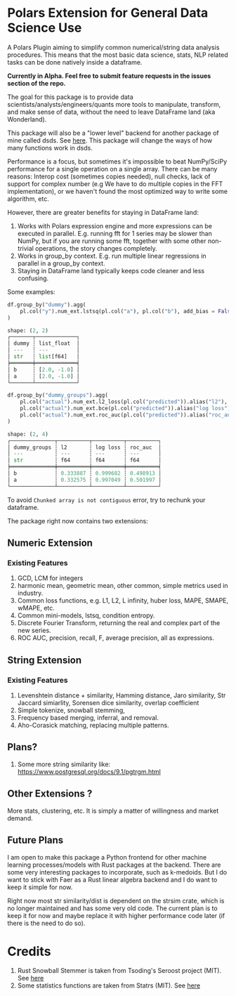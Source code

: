 # Polars Extension for General Data Science Use

A Polars Plugin aiming to simplify common numerical/string data analysis procedures. This means that the most basic data science, stats, NLP related tasks can be done natively inside a dataframe.

**Currently in Alpha. Feel free to submit feature requests in the issues section of the repo.**

The goal for this package is to provide data scientists/analysts/engineers/quants more tools to manipulate, transform, and make sense of data, without the need to leave DataFrame land (aka Wonderland).

This package will also be a "lower level" backend for another package of mine called dsds. See [here](https://github.com/abstractqqq/dsds). This package will change the ways of how many functions work in dsds.

Performance is a focus, but sometimes it's impossible to beat NumPy/SciPy performance for a single operation on a single array. There can be many reasons: Interop cost (sometimes copies needed), null checks, lack of support for complex number (e.g We have to do multiple copies in the FFT implementation), or we haven't found the most optimized way to write some algorithm, etc.

However, there are greater benefits for staying in DataFrame land:

1. Works with Polars expression engine and more expressions can be executed in parallel. E.g. running fft for 1 series may be slower than NumPy, but if you are running some fft, together with some other non-trivial operations, the story changes completely.
2. Works in group_by context. E.g. run multiple linear regressions in parallel in a group_by context.
3. Staying in DataFrame land typically keeps code cleaner and less confusing.

Some examples:

```Python 
df.group_by("dummy").agg(
    pl.col("y").num_ext.lstsq(pl.col("a"), pl.col("b"), add_bias = False).alias("list_float")
)

shape: (2, 2)
┌───────┬─────────────┐
│ dummy ┆ list_float  │
│ ---   ┆ ---         │
│ str   ┆ list[f64]   │
╞═══════╪═════════════╡
│ b     ┆ [2.0, -1.0] │
│ a     ┆ [2.0, -1.0] │
└───────┴─────────────┘

df.group_by("dummy_groups").agg(
    pl.col("actual").num_ext.l2_loss(pl.col("predicted")).alias("l2"),
    pl.col("actual").num_ext.bce(pl.col("predicted")).alias("log loss"),
    pl.col("actual").num_ext.roc_auc(pl.col("predicted")).alias("roc_auc")
)

shape: (2, 4)
┌──────────────┬──────────┬──────────┬──────────┐
│ dummy_groups ┆ l2       ┆ log loss ┆ roc_auc  │
│ ---          ┆ ---      ┆ ---      ┆ ---      │
│ str          ┆ f64      ┆ f64      ┆ f64      │
╞══════════════╪══════════╪══════════╪══════════╡
│ b            ┆ 0.333887 ┆ 0.999602 ┆ 0.498913 │
│ a            ┆ 0.332575 ┆ 0.997049 ┆ 0.501997 │
└──────────────┴──────────┴──────────┴──────────┘
```

To avoid `Chunked array is not contiguous` error, try to rechunk your dataframe.

The package right now contains two extensions:

## Numeric Extension

### Existing Features

1. GCD, LCM for integers
2. harmonic mean, geometric mean, other common, simple metrics used in industry.
3. Common loss functions, e.g. L1, L2, L infinity, huber loss, MAPE, SMAPE, wMAPE, etc.
4. Common mini-models, lstsq, condition entropy. 
5. Discrete Fourier Transform, returning the real and complex part of the new series.
6. ROC AUC, precision, recall, F, average precision, all as expressions.


## String Extension

### Existing Features

1. Levenshtein distance + similarity, Hamming distance, Jaro similarity, Str Jaccard simiarlity, Sorensen dice similarity, overlap coefficient
2. Simple tokenize, snowball stemming,
3. Frequency based merging, inferral, and removal.
4. Aho-Corasick matching, replacing multiple patterns.

## Plans?

1. Some more string similarity like: https://www.postgresql.org/docs/9.1/pgtrgm.html

## Other Extensions ?

More stats, clustering, etc. It is simply a matter of willingness and market demand.

## Future Plans

I am open to make this package a Python frontend for other machine learning processes/models with Rust packages at the backend. There are some very interesting packages to incorporate, such as k-medoids. But I do want to stick with Faer as a Rust linear algebra backend and I do want to keep it simple for now.

Right now most str similarity/dist is dependent on the strsim crate, which is no longer maintained and has some very old code. The current plan is to keep it for now and maybe replace it with higher performance code later (if there is the need to do so). 

# Credits

1. Rust Snowball Stemmer is taken from Tsoding's Seroost project (MIT). See [here](https://github.com/tsoding/seroost)
2. Some statistics functions are taken from Statrs (MIT). See [here](https://github.com/statrs-dev/statrs/tree/master)